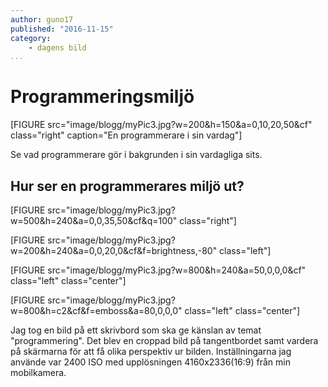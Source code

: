 ```yaml
---
author: guno17
published: "2016-11-15"
category:
    - dagens bild
...
```

Programmeringsmiljö
==================================

[FIGURE src="image/blogg/myPic3.jpg?w=200&h=150&a=0,10,20,50&cf" class="right" caption="En programmerare i sin vardag"]

Se vad programmerare gör i bakgrunden i sin vardagliga sits.


<!--more-->



Hur ser en programmerares miljö ut?
-----------------------------------

[FIGURE src="image/blogg/myPic3.jpg?w=500&h=240&a=0,0,35,50&cf&q=100" class="right"]

[FIGURE src="image/blogg/myPic3.jpg?w=200&h=240&a=0,0,20,0&cf&f=brightness,-80" class="left"]

[FIGURE src="image/blogg/myPic3.jpg?w=800&h=240&a=50,0,0,0&cf" class="left" class="center"]

[FIGURE src="image/blogg/myPic3.jpg?w=800&h=c2&cf&f=emboss&a=80,0,0,0" class="left" class="center"]

Jag tog en bild på ett skrivbord som ska ge känslan av temat "programmering". Det blev en croppad bild på tangentbordet samt vardera på skärmarna
för att få olika perspektiv ur bilden. Inställningarna jag använde var 2400 ISO med upplösningen 4160x2336(16:9) från min mobilkamera.
